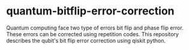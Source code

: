 # quantum-bitflip-error-correction
Quantum computing face two type of errors bit flip and phase flip error. These errors can be corrected using repetition codes. This repository describes the qubit's bit flip error correction using qiskit python.
